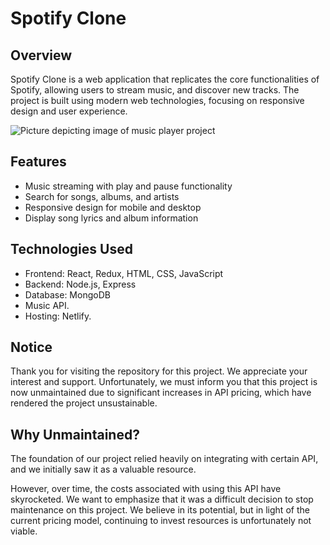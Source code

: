 # Spotify Clone

## Overview

Spotify Clone is a web application that replicates the core functionalities of Spotify, allowing users to stream music, and discover new tracks. The project is built using modern web technologies, focusing on responsive design and user experience.

![Picture depicting image of music player project](https://preeminent-sherbet-2ec81c.netlify.app/images/spotify-clone.jpg)

## Features

- Music streaming with play and pause functionality
- Search for songs, albums, and artists
- Responsive design for mobile and desktop
- Display song lyrics and album information

## Technologies Used

- Frontend: React, Redux, HTML, CSS, JavaScript
- Backend: Node.js, Express
- Database: MongoDB
- Music API.
- Hosting: Netlify.

## Notice

Thank you for visiting the repository for this project. We appreciate your interest and support. Unfortunately, we must inform you that this project is now unmaintained due to significant increases in API pricing, which have rendered the project unsustainable.

## Why Unmaintained?

The foundation of our project relied heavily on integrating with certain API, and we initially saw it as a valuable resource.

However, over time, the costs associated with using this API have skyrocketed. We want to emphasize that it was a difficult decision to stop maintenance on this project. We believe in its potential, but in light of the current pricing model, continuing to invest resources is unfortunately not viable.
